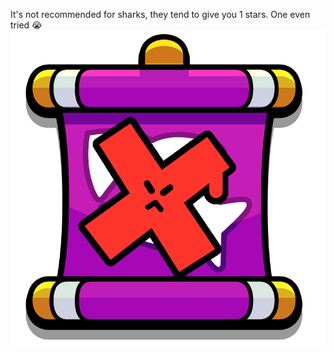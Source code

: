 It's not recommended for sharks, they tend to give you 1 stars. One even tried 😭
![Shark](icon/Campaign_Icon-Cursed_Pirates.png)